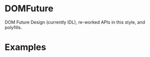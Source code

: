 DOMFuture
=========

DOM Future Design (currently IDL), re-worked APIs in this style, and polyfills.

# Examples
